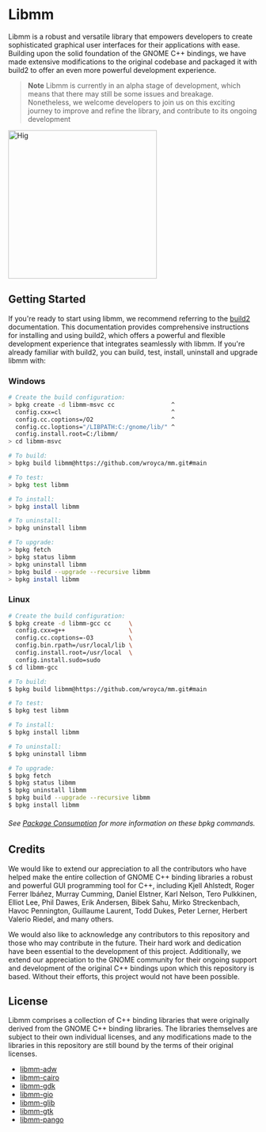 # Libmm


Libmm is a robust and versatile library that empowers developers to create sophisticated graphical user interfaces for their applications with ease. Building upon the solid foundation of the GNOME C++ bindings, we have made extensive modifications to the original codebase and packaged it with build2 to offer an even more powerful development experience. 

> **Note**
> Libmm is currently in an alpha stage of development, which means that there may still be some issues and breakage. Nonetheless, we welcome developers to join us on this exciting journey to improve and refine the library, and contribute to its ongoing development

<img src="https://developer.gnome.org/hig/_images/hig.svg" alt="Hig" height="300">

## Getting Started 

If you're ready to start using libmm, we recommend referring to  the [build2](https://build2.org/build2-toolchain/doc/build2-toolchain-intro.xhtml#preface) documentation. This documentation provides comprehensive instructions for installing and using build2, which offers a powerful and flexible development experience that integrates seamlessly with libmm. If you're already familiar with build2, you can build, test, install, uninstall and upgrade libmm with:

### Windows
```bash
# Create the build configuration:
> bpkg create -d libmm-msvc cc                ^
  config.cxx=cl                               ^
  config.cc.coptions=/O2                      ^
  config.cc.loptions="/LIBPATH:C:/gnome/lib/" ^
  config.install.root=C:/libmm/
> cd libmm-msvc

# To build:
> bpkg build libmm@https://github.com/wroyca/mm.git#main

# To test:
> bpkg test libmm

# To install:
> bpkg install libmm

# To uninstall:
> bpkg uninstall libmm

# To upgrade:
> bpkg fetch
> bpkg status libmm
> bpkg uninstall libmm
> bpkg build --upgrade --recursive libmm
> bpkg install libmm
```

### Linux
```bash
# Create the build configuration:
$ bpkg create -d libmm-gcc cc     \
  config.cxx=g++                  \
  config.cc.coptions=-O3          \
  config.bin.rpath=/usr/local/lib \
  config.install.root=/usr/local  \
  config.install.sudo=sudo
$ cd libmm-gcc

# To build:
$ bpkg build libmm@https://github.com/wroyca/mm.git#main

# To test:
$ bpkg test libmm

# To install:
$ bpkg install libmm

# To uninstall:
$ bpkg uninstall libmm

# To upgrade:
$ bpkg fetch
$ bpkg status libmm
$ bpkg uninstall libmm
$ bpkg build --upgrade --recursive libmm
$ bpkg install libmm
```

###### See [Package Consumption](https://build2.org/build2-toolchain/doc/build2-toolchain-intro.xhtml#guide-consume-pkg) for more information on these bpkg commands.  

## Credits
We would like to extend our appreciation to all the contributors who have helped make the entire collection of GNOME C++ binding libraries a robust and powerful GUI programming tool for C++, including Kjell Ahlstedt, Roger Ferrer Ibáñez, Murray Cumming, Daniel Elstner, Karl Nelson, Tero Pulkkinen, Elliot Lee, Phil Dawes, Erik Andersen, Bibek Sahu, Mirko Streckenbach, Havoc Pennington, Guillaume Laurent, Todd Dukes, Peter Lerner, Herbert Valerio Riedel, and many others.

We would also like to acknowledge any contributors to this repository and those who may contribute in the future. Their hard work and dedication have been essential to the development of this project. Additionally, we extend our appreciation to the GNOME community for their ongoing support and development of the original C++ bindings upon which this repository is based. Without their efforts, this project would not have been possible.

## License
Libmm comprises a collection of C++ binding libraries that were originally derived from the GNOME C++ binding libraries. The libraries themselves are subject to their own individual licenses, and any modifications made to the libraries in this repository are still bound by the terms of their original licenses.

* [libmm-adw](libmm-cairo/LICENSE.md)
* [libmm-cairo](libmm-cairo/LICENSE.md)
* [libmm-gdk](libmm-gdk/LICENSE.md)
* [libmm-gio](libmm-gio/LICENSE.md)
* [libmm-glib](libmm-glib/LICENSE.md)
* [libmm-gtk](libmm-gtk/LICENSE.md)
* [libmm-pango](libmm-pango/LICENSE.md)
